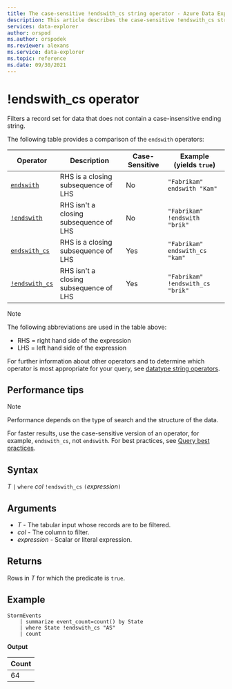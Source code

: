 ```yaml
---
title: The case-sensitive !endswith_cs string operator - Azure Data Explorer
description: This article describes the case-sensitive !endswith_cs string operator in Azure Data Explorer.
services: data-explorer
author: orspod
ms.author: orspodek 
ms.reviewer: alexans
ms.service: data-explorer
ms.topic: reference
ms.date: 09/30/2021
---
```

# !endswith_cs operator

Filters a record set for data that does not contain a case-insensitive ending string.

The following table provides a comparison of the `endswith` operators:

|Operator   |Description   |Case-Sensitive  |Example (yields `true`)  |
|-----------|--------------|----------------|-------------------------|
|[`endswith`](endswith-operator.md) |RHS is a closing subsequence of LHS |No |`"Fabrikam" endswith "Kam"`|
|[`!endswith`](not-endswith-operator.md) |RHS isn't a closing subsequence of LHS |No |`"Fabrikam" !endswith "brik"`|
|[`endswith_cs`](endswith-cs-operator.md) |RHS is a closing subsequence of LHS |Yes |`"Fabrikam" endswith_cs "kam"`|
|[`!endswith_cs`](not-endswith-cs-operator.md) |RHS isn't a closing subsequence of LHS |Yes |`"Fabrikam" !endswith_cs "brik"`|

> [!NOTE]
> The following abbreviations are used in the table above:
>
> * RHS = right hand side of the expression
> * LHS = left hand side of the expression

For further information about other operators and to determine which operator is most appropriate for your query, see [datatype string operators](datatypes-string-operators.md). 

## Performance tips

> [!NOTE]
> Performance depends on the type of search and the structure of the data.

For faster results, use the case-sensitive version of an operator, for example, `endswith_cs`, not `endswith`. For best practices, see [Query best practices](best-practices.md).

## Syntax

*T* `|` `where` *col* `!endswith_cs` `(`*expression*`)`  

## Arguments

* *T* - The tabular input whose records are to be filtered.
* *col* - The column to filter.
* *expression* - Scalar or literal expression.

## Returns

Rows in *T* for which the predicate is `true`.

## Example

<!-- csl: https://help.kusto.windows.net/Samples -->
```kusto
StormEvents
    | summarize event_count=count() by State
    | where State !endswith_cs "AS"
    | count
```

**Output**

|Count|
|-----|
|64|
